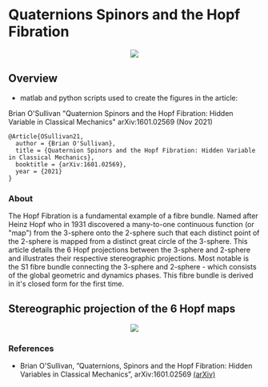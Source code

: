 # Quaternions Spinors and the Hopf Fibration


<center>
<img src="https://user-images.githubusercontent.com/62537514/140233035-0fa43290-0778-412a-960d-f29f5a913253.png" width="linewidth"/>
</center>


## Overview

* matlab and python scripts used to create the figures in the article:

Brian O'Sullivan "Quaternion Spinors and the Hopf Fibration: Hidden Variable in Classical Mechanics" arXiv:1601.02569 (Nov 2021)

```
@Article{OSullivan21,
  author = {Brian O'Sullivan},
  title = {Quaternion Spinors and the Hopf Fibration: Hidden Variable in Classical Mechanics},
  booktitle = {arXiv:1601.02569},
  year = {2021}
}
```

### About

The Hopf Fibration is a fundamental example of a fibre bundle. Named after Heinz Hopf who in 1931 discovered a many-to-one continuous function (or "map") from the 3-sphere onto the 2-sphere such that each distinct point of the 2-sphere is mapped from a distinct great circle of the 3-sphere. This article details the 6 Hopf projections between the 3-sphere and 2-sphere and illustrates their respective stereographic projections. Most notable is the S1 fibre bundle connecting the 3-sphere and 2-sphere - which consists of the global geometric and dynamics phases. This fibre bundle is derived in it's closed form for the first time.


## Stereographic projection of the 6 Hopf maps

<center>
<img src="https://user-images.githubusercontent.com/62537514/140234321-7c7004ff-3961-4988-91a3-4b327fdc8faf.gif" width="linewidth"/>
</center>


### References

* Brian O'Sullivan, ”Quaternions, Spinors and the Hopf Fibration: Hidden Variables in Classical Mechanics”, 
arXiv:1601.02569 [(arXiv)](https://arxiv.org/abs/1601.02569v13)
